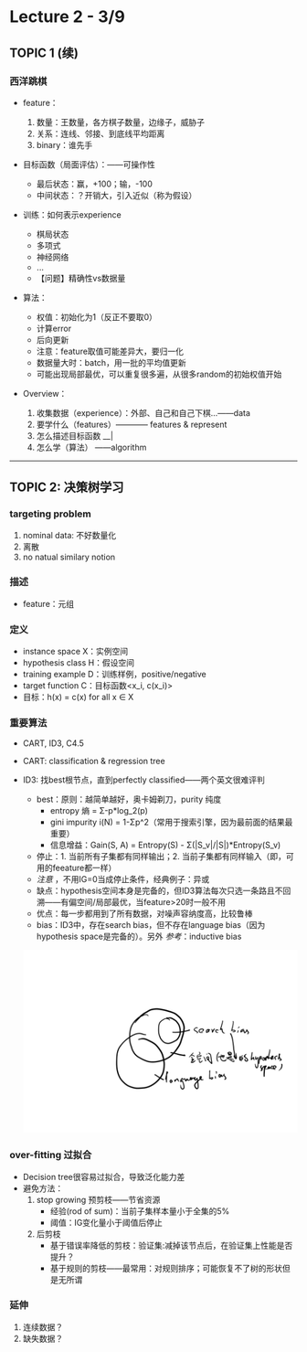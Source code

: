 # Lecture 2 - 3/9

## TOPIC 1 (续)

### 西洋跳棋

- feature：
    1. 数量：王数量，各方棋子数量，边缘子，威胁子
    2. 关系：连线、邻接、到底线平均距离
    3. binary：谁先手

- 目标函数（局面评估）：——可操作性
    - 最后状态：赢，+100；输，-100
    - 中间状态：？开销大，引入近似（称为假设）

- 训练：如何表示experience
    - 棋局状态
    - 多项式
    - 神经网络
    - ...
    - 【问题】精确性vs数据量

- 算法：
    - 权值：初始化为1（反正不要取0）
    - 计算error
    - 后向更新
    - 注意：feature取值可能差异大，要归一化
    - 数据量大时：batch，用一批的平均值更新
    - 可能出现局部最优，可以重复很多遍，从很多random的初始权值开始

- Overview：
    1. 收集数据（experience）：外部、自己和自己下棋...——data
    2. 要学什么（features）———— features & represent
    3. 怎么描述目标函数    __|
    4. 怎么学（算法）      ——algorithm

---

## TOPIC 2: 决策树学习

### targeting problem
1. nominal data: 不好数量化
2. 离散
3. no natual similary notion

### 描述
- feature：元组

### 定义
- instance space X：实例空间
- hypothesis class H：假设空间
- training example D：训练样例，positive/negative
- target function C：目标函数<x_i, c(x_i)>
- 目标：h(x) = c(x) for all x ∈ X

### 重要算法
- CART, ID3, C4.5
- CART: classification & regression tree
- ID3: 找best根节点，直到perfectly classified——两个英文很难评判
    - best：原则：越简单越好，奥卡姆剃刀，purity 纯度
        - entropy 熵 = Σ-p*log_2(p)
        - gini impurity i(N) = 1-Σp^2（常用于搜索引擎，因为最前面的结果最重要）
        - 信息增益：Gain(S, A) = Entropy(S) - Σ(|S_v|/|S|)*Entropy(S_v)
    - 停止：1. 当前所有子集都有同样输出；2. 当前子集都有同样输入（即，可用的feeature都一样）
    -  _注意_ ，不用IG=0当成停止条件，经典例子：异或
    - 缺点：hypothesis空间本身是完备的，但ID3算法每次只选一条路且不回溯——有偏空间/局部最优，当feature>20时一般不用
    - 优点：每一步都用到了所有数据，对噪声容纳度高，比较鲁棒
    - bias：ID3中，存在search bias，但不存在language bias（因为hypothesis space是完备的）。另外 _参考_：inductive bias

    ![bias](./lec2-1.png)

### over-fitting 过拟合
- Decision tree很容易过拟合，导致泛化能力差
- 避免方法：
    1. stop growing 预剪枝——节省资源
        - 经验(rod of sum)：当前子集样本量小于全集的5%
        - 阈值：IG变化量小于阈值后停止
    2. 后剪枝
        - 基于错误率降低的剪枝：验证集:减掉该节点后，在验证集上性能是否提升？
        - 基于规则的剪枝——最常用：对规则排序；可能恢复不了树的形状但是无所谓

### 延伸
1. 连续数据？
2. 缺失数据？